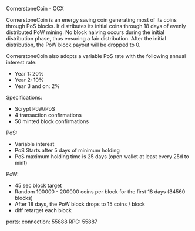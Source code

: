 
CornerstoneCoin - CCX

CornerstoneCoin is an energy saving coin generating most of its coins through PoS blocks. It distributes its initial coins through 18 days of evenly distributed PoW mining. No block halving occurs during the initial distribution phase, thus ensuring a fair distribution. After the initial distribution, the PoW block payout will be dropped to 0.

CornerstoneCoin also adopts a variable PoS rate with the following annual interest rate:
- Year 1: 20% 
- Year 2: 10%
- Year 3 and on: 2%

Specifications:

- Scrypt PoW/PoS
- 4 transaction confirmations
- 50 minted block confirmations

PoS:
- Variable interest
- PoS Starts after 5 days of minimum holding
- PoS maximum holding time is 25 days (open wallet at least every 25d to mint)

PoW: 
- 45 sec block target
- Random 100000 - 200000 coins per block for the first 18 days (34560 blocks) 
- After 18 days, the PoW block drops to 15 coins / block
- diff retarget each block

ports:
connection:	55888
RPC: 55887


